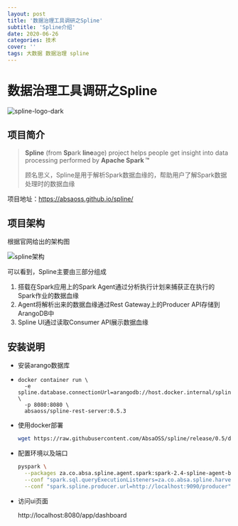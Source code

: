 ```yaml
---
layout: post
title: '数据治理工具调研之Spline'
subtitle: 'Spline介绍'
date: 2020-06-26
categories: 技术
cover: ''
tags: 大数据 数据治理 spline
---
```


# 数据治理工具调研之Spline

![spline-logo-dark](https://markdown-image-upload.oss-cn-beijing.aliyuncs.com/img/spline-logo-dark.png)

## 项目简介

> **Spline** (from **Sp**ark **line**age) project helps people get insight into data processing performed by **Apache Spark ™**
>
> 顾名思义，Spline是用于解析Spark数据血缘的，帮助用户了解Spark数据处理时的数据血缘

项目地址：https://absaoss.github.io/spline/



## 项目架构

根据官网给出的架构图

![spline架构](https://markdown-image-upload.oss-cn-beijing.aliyuncs.com/img/spline%E6%9E%B6%E6%9E%84.png)

可以看到，Spline主要由三部分组成

1. 搭载在Spark应用上的Spark Agent通过分析执行计划来捕获正在执行的Spark作业的数据血缘
2. Agent将解析出来的数据血缘通过Rest Gateway上的Producer API存储到ArangoDB中
3. Spline UI通过读取Consumer API展示数据血缘



## 安装说明

- 安装arango数据库

- ```
  docker container run \
    -e spline.database.connectionUrl=arangodb://host.docker.internal/spline \
    -p 8080:8080 \
    absaoss/spline-rest-server:0.5.3
  ```

  

- 使用docker部署

  ```bash
  wget https://raw.githubusercontent.com/AbsaOSS/spline/release/0.5/docker-compose.yml --no-check-certificate
  
  ```

- 配置环境以及端口

  ```bash
  pyspark \
    --packages za.co.absa.spline.agent.spark:spark-2.4-spline-agent-bundle_2.12:0.5.3 \
    --conf "spark.sql.queryExecutionListeners=za.co.absa.spline.harvester.listener.SplineQueryExecutionListener" \
    --conf "spark.spline.producer.url=http://localhost:9090/producer"
  ```

- 访问ui页面

  http://localhost:8080/app/dashboard


